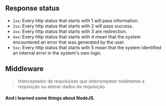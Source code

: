 ## Response status 

* ``1xx``:  Every http status that starts with 1 will pass information.
* ``2xx``: Every http status that starts with 2 will pass success.
* ``3xx``: Every http status that starts with 3 are redirection.
* ``4xx``: Every http status that starts with 4 mean that the system encountered an error that was generated by the user.
* ``5xx``: Every http status that starts with 5 mean that the system identified an internal error in the system's own logic.

## Middleware

> Interceptador de requisições que interrompeter totalmente a requisição ou alterar dados da requisição.

#### And i learned some things about NodeJS.

